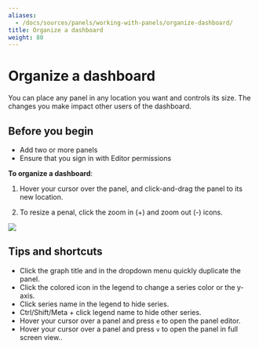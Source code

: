 ```yaml
---
aliases:
  - /docs/sources/panels/working-with-panels/organize-dashboard/
title: Organize a dashboard
weight: 80
---
```


# Organize a dashboard

You can place any panel in any location you want and controls its size. The changes you make impact other users of the dashboard.

## Before you begin

- Add two or more panels
- Ensure that you sign in with Editor permissions

**To organize a dashboard**:

1. Hover your cursor over the panel, and click-and-drag the panel to its new location.

1. To resize a penal, click the zoom in (+) and zoom out (-) icons.

![](/static/img/docs/animated_gifs/drag_drop.gif)

## Tips and shortcuts

- Click the graph title and in the dropdown menu quickly duplicate the panel.
- Click the colored icon in the legend to change a series color or the y-axis.
- Click series name in the legend to hide series.
- Ctrl/Shift/Meta + click legend name to hide other series.
- Hover your cursor over a panel and press `e` to open the panel editor.
- Hover your cursor over a panel and press `v` to open the panel in full screen view..

